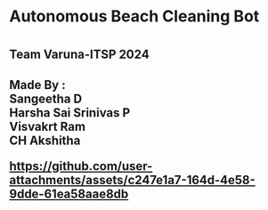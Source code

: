 <h1>Autonomous Beach Cleaning Bot <h1>
<h2>Team Varuna-ITSP 2024<h2>
Made By :
<br>Sangeetha D 
<br>Harsha Sai Srinivas P
<br>Visvakrt Ram 
<br>CH Akshitha


https://github.com/user-attachments/assets/c247e1a7-164d-4e58-9dde-61ea58aae8db


